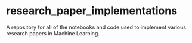 # research_paper_implementations
A repository for all of the notebooks and code used to implement various research papers in Machine Learning.
